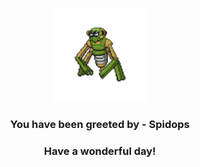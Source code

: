 <p align="center">
    <img src="https://raw.githubusercontent.com/PokeAPI/sprites/master/sprites/pokemon/918.png" width="150" height="150">
</p>
<h3 align="center">You have been greeted by - <b>Spidops</b></h3>
<h3 align="center">Have a wonderful day!</h3>
